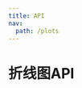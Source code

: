 ```yaml
---
title: API
nav:
  path: /plots
---
```


# 折线图API


<API src="../../../src/plots/scatter/index.tsx" />
